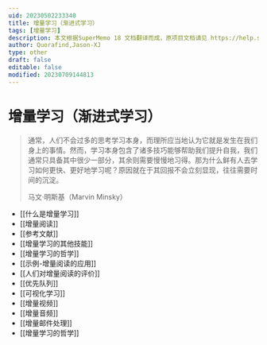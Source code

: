 ```yaml
---
uid: 20230502233340
title: 增量学习（渐进式学习）
tags: [增量学习]
description: 本文根据SuperMemo 18 文档翻译而成，原项目文档请见 https://help.supermemo.org/wiki/Incremental_learning#History_of_incremental_learning
author: Quorafind,Jason-XJ
type: other
draft: false
editable: false
modified: 20230709144813
---
```


# 增量学习（渐进式学习）

> 通常，人们不会过多的思考学习本身，而理所应当地认为它就是发生在我们身上的事情。然而，学习本身包含了诸多技巧能够帮助我们提升自我，我们通常只具备其中很少一部分，其余则需要慢慢地习得。那为什么鲜有人去学习如何更快、更好地学习呢？原因就在于其回报不会立刻显现，往往需要时间的沉淀。
>
> 马文·明斯基（Marvin Minsky）

- [[什么是增量学习]]
- [[增量阅读]]
- [[参考文献]]
- [[增量学习的其他技能]]
- [[增量学习的哲学]]
- [[示例-增量阅读的应用]]
- [[人们对增量阅读的评价]]
- [[优先队列]]
- [[可视化学习]]
- [[增量视频]]
- [[增量音频]]
- [[增量邮件处理]]
- [[增量学习的哲学]]